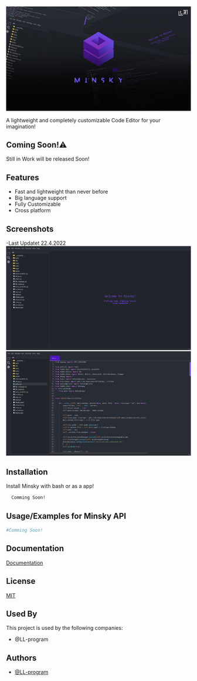 
![Logo](MinskyWallpaper3.png)




A lightweight and completely customizable Code Editor for your imagination!


## Coming Soon!⚠️

Still in Work will be released Soon!


## Features

- Fast and lightweight than never before
- Big language support
- Fully Customizable
- Cross platform


## Screenshots
-Last Updatet 22.4.2022
![App Screenshot1](Screenshot2.png)
![App Screenshot2](Screenshot3.png)


## Installation

Install Minsky with bash or as a app!

```bash
  Comming Soon!
```
    
## Usage/Examples for Minsky API

```python
#Comming Soon!
```


## Documentation

[Documentation](https://linktodocumentation)


## License

[MIT](https://choosealicense.com/licenses/mit/)


## Used By

This project is used by the following companies:

- @LL-program



## Authors

- [@LL-program](https://www.github.com/LL-program)

